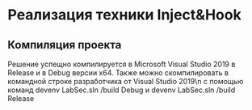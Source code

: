 # Реализация техники Inject&Hook

## Компиляция проекта
Решение успещно компилируется в Microsoft Visual Studio 2019 в Release и в Debug версии x64. Также можно скомпилировать в командной строке разработчика от Visual Studio 2019\n
с помощью команд devenv LabSec.sln /build Debug и devenv LabSec.sln /build Release



